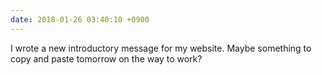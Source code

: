 ```yaml
---
date: 2018-01-26 03:40:10 +0900
---
```

I wrote a new introductory message for my website. Maybe something to copy and paste tomorrow on the way to work?
